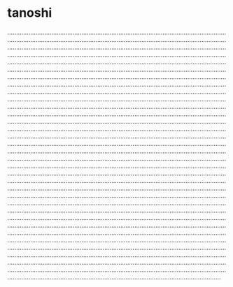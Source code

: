# tanoshi
.....................................................................................................................................................................................................................................................................................................................................................................................................................................................................................................................................................................................................................................................................................................................................................................................................................................................................................................................................................................................................................................................................................................................................................................................................................................................................................................................................................................................................................................................................................................................................................................................................................................................................................................................................................................................................................................................................................................................................................................................................................................................................................................................................................................................................................................................................................................................................................................................................................................................................................................................................................................................................................................................................................................................................................................................................................................................................................................................................................................................................................................................................................................................................................................................................................................................................................................................................................................................................................................................................................................................................................................................................................................................................................................................................................................................................................................................................................................................................................................................................................................................................................................................................................................................................................................................................................................................................................................................